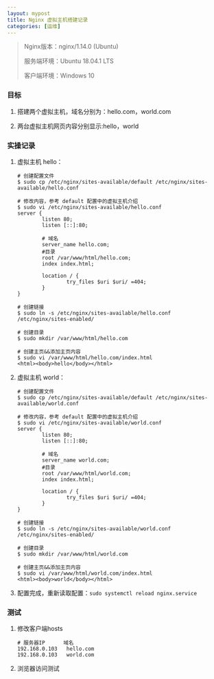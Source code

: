 ```yaml
---
layout: mypost
title: Nginx 虚拟主机搭建记录
categories: [运维]
---
```


> Nginx版本：nginx/1.14.0 (Ubuntu)
>
> 服务端环境：Ubuntu 18.04.1 LTS
>
> 客户端环境：Windows 10

### 目标

1. 搭建两个虚拟主机，域名分别为：hello.com，world.com

2. 两台虚拟主机网页内容分别显示:hello，world

### 实操记录

1. 虚拟主机 hello：

    ```shell
    # 创建配置文件
    $ sudo cp /etc/nginx/sites-available/default /etc/nginx/sites-available/hello.conf

    # 修改内容，参考 default 配置中的虚拟主机介绍
    $ sudo vi /etc/nginx/sites-available/hello.conf
    server {
            listen 80;
            listen [::]:80;

            # 域名
            server_name hello.com;
            #目录
            root /var/www/html/hello.com;
            index index.html;

            location / {
                    try_files $uri $uri/ =404;
            }
    }

    # 创建链接
    $ sudo ln -s /etc/nginx/sites-available/hello.conf /etc/nginx/sites-enabled/

    # 创建目录
    $ sudo mkdir /var/www/html/hello.com

    # 创建主页&&添加主页内容
    $ sudo vi /var/www/html/hello.com/index.html
    <html><body>hello</body></html>
    ```

2. 虚拟主机 world：

    ```shell
    # 创建配置文件
    $ sudo cp /etc/nginx/sites-available/default /etc/nginx/sites-available/world.conf

    # 修改内容，参考 default 配置中的虚拟主机介绍
    $ sudo vi /etc/nginx/sites-available/world.conf
    server {
            listen 80;
            listen [::]:80;

            # 域名
            server_name world.com;
            #目录
            root /var/www/html/world.com;
            index index.html;

            location / {
                    try_files $uri $uri/ =404;
            }
    }

    # 创建链接
    $ sudo ln -s /etc/nginx/sites-available/world.conf /etc/nginx/sites-enabled/

    # 创建目录
    $ sudo mkdir /var/www/html/world.com

    # 创建主页&&添加主页内容
    $ sudo vi /var/www/html/world.com/index.html
    <html><body>world</body></html>
    ```

3. 配置完成，重新读取配置：`sudo systemctl reload nginx.service`

### 测试

1. 修改客户端hosts

    ```shell
    # 服务器IP      域名
    192.168.0.103   hello.com
    192.168.0.103   world.com
    ```

2. 浏览器访问测试
